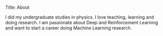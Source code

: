 Title: About

I did my undergraduate studies in physics. I love teaching, learning and doing
research. I am passionate about Deep and Reinforcement Learning and want
to start a career doing Machine Learning research.
